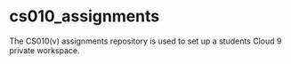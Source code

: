 cs010_assignments
=================

The CS010(v) assignments repository is used to set up a students Cloud 9 private workspace.
